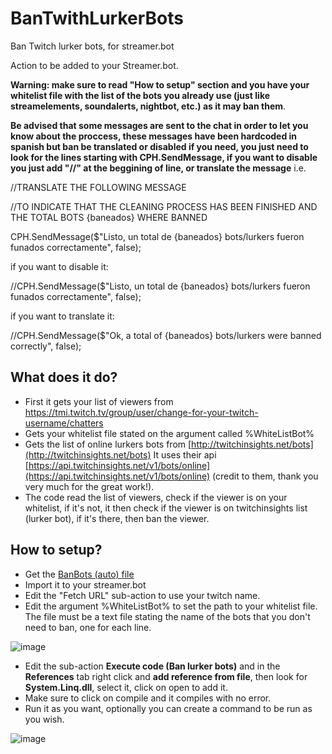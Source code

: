 # BanTwithLurkerBots
Ban Twitch lurker bots, for streamer.bot

Action to be added to your Streamer.bot.

**Warning: make sure to read "How to setup" section and you have your whitelist file with the list of the bots you already use (just like streamelements, soundalerts, nightbot, etc.) as it may ban them**.

**Be advised that some messages are sent to the chat in order to let you know about the proccess, these messages have been hardcoded in spanish but ban be translated or disabled if you need, you just need to look for the lines starting with CPH.SendMessage, if you want to disable you just add "//" at the beggining of line, or translate the message**
i.e.

//TRANSLATE THE FOLLOWING MESSAGE

//TO INDICATE THAT THE CLEANING PROCESS HAS BEEN FINISHED AND THE TOTAL BOTS {baneados} WHERE BANNED

CPH.SendMessage($"Listo, un total de {baneados} bots/lurkers fueron funados correctamente", false); 
    

if you want to disable it:

//CPH.SendMessage($"Listo, un total de {baneados} bots/lurkers fueron funados correctamente", false); 

if you want to translate it:

//CPH.SendMessage($"Ok, a total of {baneados} bots/lurkers were banned correctly", false); 


## What does it do?
- First it gets your list of viewers from https://tmi.twitch.tv/group/user/change-for-your-twitch-username/chatters
- Gets your whitelist file stated on the argument called %WhiteListBot%
- Gets the list of online lurkers bots from [http://twitchinsights.net/bots](http://twitchinsights.net/bots) It uses their api [https://api.twitchinsights.net/v1/bots/online](https://api.twitchinsights.net/v1/bots/online) (credit to them, thank you very much for the great work!).
- The code read the list of viewers, check if the viewer is on your whitelist, if it's not, it then check if the viewer is on twitchinsights list (lurker bot), if it's there, then ban the viewer.

## How to setup?
- Get the [BanBots (auto) file](https://github.com/ciskosv/BanTwithLurkerBots/blob/main/BanBots%20(auto))
- Import it to your streamer.bot
- Edit the "Fetch URL" sub-action to use your twitch name.
- Edit the argument %WhiteListBot% to set the path to your whitelist file.  The file must be a text file stating the name of the bots that you don't need to ban, one for each line.

 ![image](https://user-images.githubusercontent.com/494355/163449478-4918ac61-06b0-4021-a53f-214a2b410755.png)
- Edit the sub-action **Execute code (Ban lurker bots)** and in the **References** tab right click and **add reference from file**, then look for **System.Linq.dll**, select it, click on open to add it.
- Make sure to click on compile and it compiles with no error.
- Run it as you want, optionally you can create a command to be run as you wish.

![image](https://user-images.githubusercontent.com/494355/163444186-bd0c8061-b5f2-4494-b182-2f602261fac6.png)
